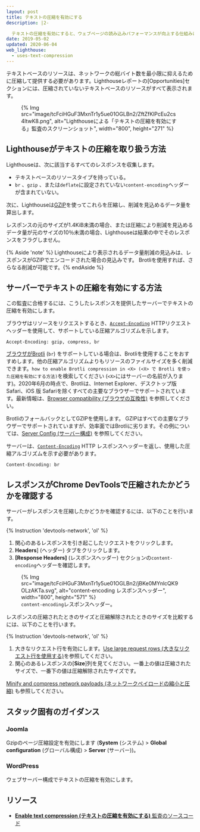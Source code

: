 ```yaml
---
layout: post
title: テキストの圧縮を有効にする
description: |2-

  テキストの圧縮を有効にすると、ウェブページの読み込みパフォーマンスが向上する仕組みについて学びます。
date: 2019-05-02
updated: 2020-06-04
web_lighthouse:
  - uses-text-compression
---
```


テキストベースのリソースは、ネットワークの総バイト数を最小限に抑えるために圧縮して提供する必要があります。Lighthouseレポートの[Opportunities]セクションには、圧縮されていないテキストベースのリソースがすべて表示されます。

<figure>{% Img src="image/tcFciHGuF3MxnTr1y5ue01OGLBn2/ZftZfKlPcEu2cs4ltwK8.png", alt="Lighthouseによる「テキストの圧縮を有効にする」監査のスクリーンショット", width="800", height="271" %}</figure>

## Lighthouseがテキストの圧縮を取り扱う方法

Lighthouseは、次に該当するすべてのレスポンスを収集します。

- テキストベースのリソースタイプを持っている。
- `br` 、`gzip` 、または`deflate`に設定されていない`content-encoding`ヘッダーが含まれていない。

次に、Lighthouseは[GZIP](https://www.gnu.org/software/gzip/)を使ってこれらを圧縮し、削減を見込めるデータ量を算出します。

レスポンスの元のサイズが1.4KiB未満の場合、または圧縮により削減を見込めるデータ量が元のサイズの10％未満の場合、Lighthouseは結果の中でそのレスポンスをフラグしません。

{% Aside 'note' %} Lighthouseにより表示されるデータ量削減の見込みは、レスポンスがGZIPでエンコードされた場合の見込みです。 Brotliを使用すれば、さらなる削減が可能です。{% endAside %}

## サーバーでテキストの圧縮を有効にする方法

この監査に合格するには、こうしたレスポンスを提供したサーバーでテキストの圧縮を有効にします。

ブラウザはリソースをリクエストするとき、[`Accept-Encoding`](https://developer.mozilla.org/docs/Web/HTTP/Headers/Accept-Encoding) HTTPリクエストヘッダーを使用して、サポートしている圧縮アルゴリズムを示します。

```text
Accept-Encoding: gzip, compress, br
```

[ブラウザがBrotli](https://opensource.googleblog.com/2015/09/introducing-brotli-new-compression.html) (`br`) をサポートしている場合は、Brotliを使用することをおすすめします。他の圧縮アルゴリズムよりもリソースのファイルサイズを多く削減できます。`how to enable Brotli compression in <X> (<X> で Brotli を使った圧縮を有効にする方法)`を検索してください (`<X>`にはサーバーの名前が入ります)。2020年6月の時点で、Brotliは、Internet Explorer、デスクトップ版 Safari、iOS 版 Safariを除くすべての主要なブラウザーでサポートされています。最新情報は、[Browser compatibility (ブラウザの互換性)](https://developer.mozilla.org/docs/Web/HTTP/Headers/Content-Encoding#Browser_compatibility) を参照してください。

BrotliのフォールバックとしてGZIPを使用します。 GZIPはすべての主要なブラウザーでサポートされていますが、効率面ではBrotliに劣ります。その例については、[Server Config (サーバー構成)](https://github.com/h5bp/server-configs) を参照してください。

サーバーは、[`Content-Encoding`](https://developer.mozilla.org/docs/Web/HTTP/Headers/Content-Encoding) HTTP レスポンスヘッダーを返し、使用した圧縮アルゴリズムを示す必要があります。

```text
Content-Encoding: br
```

## レスポンスがChrome DevToolsで圧縮されたかどうかを確認する

サーバーがレスポンスを圧縮したかどうかを確認するには、以下のことを行います。

{% Instruction 'devtools-network', 'ol' %}

1. 関心のあるレスポンスを引き起こしたリクエストをクリックします。
2. **Headers**] (ヘッダー) タブをクリックします。
3. **[Response Headers]** (レスポンスヘッダー) セクションの`content-encoding`ヘッダーを確認します。

<figure>{% Img src="image/tcFciHGuF3MxnTr1y5ue01OGLBn2/jBKe0MYnlcQK9OLzAKTa.svg", alt="content-encoding レスポンスヘッダー", width="800", height="571" %}<figcaption> <code>content-encoding</code>レスポンスヘッダー。</figcaption></figure>

レスポンスの圧縮されたときのサイズと圧縮解除されたときのサイズを比較するには、以下のことを行います。

{% Instruction 'devtools-network', 'ol' %}

1. 大きなリクエスト行を有効にします。[Use large request rows (大きなリクエスト行を使用する)](https://developers.google.com/web/tools/chrome-devtools/network/reference#request-rows)を参照してください。
2. 関心のあるレスポンスの[**Size**]列を見てください。一番上の値は圧縮されたサイズで、一番下の値は圧縮解除されたサイズです。

[Minify and compress network payloads (ネットワークペイロードの縮小と圧縮)](/reduce-network-payloads-using-text-compression) も参照してください。

## スタック固有のガイダンス

### Joomla

Gzipのページ圧縮設定を有効にします (**System** (システム) &gt; **Global configuration** (グローバル構成) &gt; **Server** (サーバー))。

### WordPress

ウェブサーバー構成でテキストの圧縮を有効にします。

## リソース

- [**Enable text compression (テキストの圧縮を有効にする)** 監査のソースコード](https://github.com/GoogleChrome/lighthouse/blob/master/lighthouse-core/audits/byte-efficiency/uses-text-compression.js)
